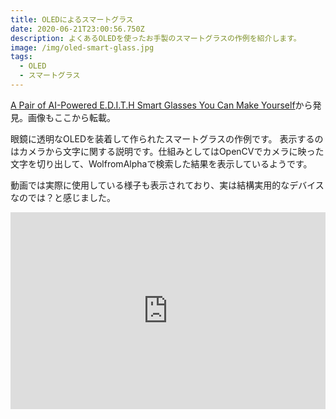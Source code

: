 ```yaml
---
title: OLEDによるスマートグラス
date: 2020-06-21T23:00:56.750Z
description: よくあるOLEDを使ったお手製のスマートグラスの作例を紹介します。
image: /img/oled-smart-glass.jpg
tags:
  - OLED
  - スマートグラス
---
```

[A Pair of AI-Powered E.D.I.T.H Smart Glasses You Can Make Yourself](https://blog.hackster.io/a-pair-of-ai-powered-e-d-i-t-h-smart-glasses-ddf8b8e94e3d)から発見。画像もここから転載。

眼鏡に透明なOLEDを装着して作られたスマートグラスの作例です。
表示するのはカメラから文字に関する説明です。仕組みとしてはOpenCVでカメラに映った文字を切り出して、WolfromAlphaで検索した結果を表示しているようです。

動画では実際に使用している様子も表示されており、実は結構実用的なデバイスなのでは？と感じました。

<iframe width="100%" height="315" src="https://www.youtube.com/embed/Sj9ZQ20cgLA" frameborder="0" allow="accelerometer; autoplay; encrypted-media; gyroscope; picture-in-picture" allowfullscreen></iframe>
